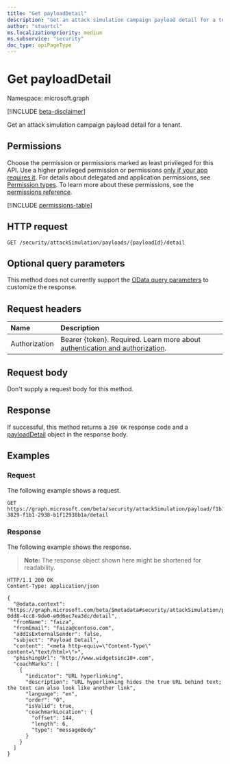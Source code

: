 ```yaml
---
title: "Get payloadDetail"
description: "Get an attack simulation campaign payload detail for a tenant."
author: "stuartcl"
ms.localizationpriority: medium
ms.subservice: "security"
doc_type: apiPageType
---
```


# Get payloadDetail

Namespace: microsoft.graph

[!INCLUDE [beta-disclaimer](../../includes/beta-disclaimer.md)]

Get an attack simulation campaign payload detail for a tenant.

## Permissions

Choose the permission or permissions marked as least privileged for this API. Use a higher privileged permission or permissions [only if your app requires it](/graph/permissions-overview#best-practices-for-using-microsoft-graph-permissions). For details about delegated and application permissions, see [Permission types](/graph/permissions-overview#permission-types). To learn more about these permissions, see the [permissions reference](/graph/permissions-reference).

<!-- { "blockType": "permissions", "name": "payloaddetail_get" } -->
[!INCLUDE [permissions-table](../includes/permissions/payloaddetail-get-permissions.md)]

## HTTP request

<!-- {
  "blockType": "ignored"
}
-->
``` http
GET /security/attackSimulation/payloads/{payloadId}/detail
```

## Optional query parameters

This method does not currently support the [OData query parameters](/graph/query-parameters) to customize the response.

## Request headers

|Name|Description|
|:---|:---|
|Authorization|Bearer {token}. Required. Learn more about [authentication and authorization](/graph/auth/auth-concepts).|

## Request body

Don't supply a request body for this method.

## Response

If successful, this method returns a `200 OK` response code and a [payloadDetail](../resources/payloaddetail.md) object in the response body.

## Examples

### Request

The following example shows a request.

<!-- {
  "blockType": "request",
  "name": "get_payloadDetail",
  "sampleKeys": ["f1b13829-3829-f1b1-2938-b1f12938b1a"]
}
-->
``` http
GET https://graph.microsoft.com/beta/security/attackSimulation/payload/f1b13829-3829-f1b1-2938-b1f12938b1a/detail
```

### Response

The following example shows the response.

>**Note:** The response object shown here might be shortened for readability.
<!-- {
  "blockType": "response",
  "truncated": true,
  "@odata.type": "microsoft.graph.payloadDetail"
}
-->
``` http
HTTP/1.1 200 OK
Content-Type: application/json

{
  "@odata.context": "https://graph.microsoft.com/beta/$metadata#security/attackSimulation/payloads/2f5548d1-0dd8-4cc8-9de0-e0d6ec7ea3dc/detail",
  "fromName": "faiza",
  "fromEmail": "faiza@contoso.com",
  "addIsExternalSender": false,
  "subject": "Payload Detail",
  "content": "<meta http-equiv=\"Content-Type\" content=\"text/html>\">",
  "phishingUrl": "http://www.widgetsinc10+.com",
  "coachMarks": [
    {
      "indicator": "URL hyperlinking",
      "description": "URL hyperlinking hides the true URL behind text; the text can also look like another link",
      "language": "en",
      "order": "0",
      "isValid": true,
      "coachmarkLocation": {
        "offset": 144,
        "length": 6,
        "type": "messageBody"
      }
    }
  ]
}
```
